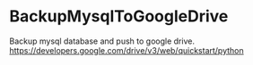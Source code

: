 # BackupMysqlToGoogleDrive
Backup mysql database and push to google drive.
https://developers.google.com/drive/v3/web/quickstart/python
